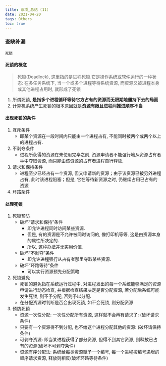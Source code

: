 ```yaml
---
title: 杂项_总结 (11)
date: 2021-04-20
tags: Others
toc: true
---
```


### 查缺补漏
    死锁

<!-- more -->

#### 死锁的概念
> 死锁(Deadlock), 这里指的是进程死锁.它是操作系统或软件运行的一种状态: 在多任务系统下, 当一个或多个进程等待系统资源, 而资源又被进程本身或其他进程占用时, 就形成了死锁
1. 所谓死锁, **是指多个进程循环等待它方占有的资源而无限期地僵持下去的局面**
2. 计算机系统产生死锁的根本原因就是**资源有限且进程间推进顺序不当**

#### 出现死锁的条件
1. 互斥条件
    * 即某个资源在一段时间内只能由一个进程占有, 不能同时被两个或两个以上的进程占有.
2. 不剥夺条件
    * 进程所获得的资源在未使用完毕之前, 资源申请者不能强行地从资源占有者手中夺取资源, 而只能由该资源的占有者进程自行释放.
3. 请求和保持条件
    * 进程至少已经占有一个资源, 但又申请新的资源；由于该资源已被另外进程占有, 此时该进程阻塞；但是, 它在等待新资源之时, 仍继续占用已占有的资源
4. 环路条件

#### 处理死锁
1. 死锁预防
    * 破坏“请求和保持”条件
        * 即允许进程同时访问某些资源.
        * 但是, 有的资源是不允许被同时访问的, 像打印机等等, 这是由资源本身的属性所决定的.
        * 所以, 这种办法并无实用价值.
    * 破坏“不剥夺”条件
        * 即允许进程强行从占有者那里夺取某些资源.
    * 破坏“环路等待”条件
        * 可以实行资源预先分配策略
2. 死锁避免
    * 死锁的避免指在系统运行过程中, 对进程发出的每一个系统能够满足的资源申请进行动态检查, 并根据检查结果决定是否分配资源, 若分配后系统可能发生死锁, 则不予分配, 否则予以分配.
    * 在分配资源时判断是否会出现死锁, 如不会死锁, 则分配资源
3. 预防死锁
    * 资源一次性分配: 一次性分配所有资源, 这样就不会再有请求了: (破坏请求条件)
    * 只要有一个资源得不到分配, 也不给这个进程分配其他的资源: (破坏请保持条件)
    * 可剥夺资源: 即当某进程获得了部分资源, 但得不到其它资源, 则释放已占有的资源(破坏不可剥夺条件)
    * 资源有序分配法: 系统给每类资源赋予一个编号, 每一个进程按编号递增的顺序请求资源, 释放则相反(破坏环路等待条件)








